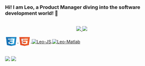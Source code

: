 ### Hi! I am Leo, a Product Manager diving into the software development world! 👋


<br>
<div align="center">
  <a href="https://github.com/leo-sn">
  <img height="170em" src="https://github-readme-stats.vercel.app/api?username=leo-sn&show_icons=true&theme=dark&include_all_commits=true&count_private=true"/>
  <img height="170em" src="https://github-readme-stats.vercel.app/api/top-langs/?username=leo-sn&layout=compact&langs_count=7&theme=dark"/>
</div>
<br>
  <div display="flex">
     <img align="center" alt="Leo-CSS" height="30" width="40" src="https://raw.githubusercontent.com/devicons/devicon/master/icons/css3/css3-original.svg">
     <img align="center" alt="Leo-HTML" height="30" width="40" src="https://raw.githubusercontent.com/devicons/devicon/master/icons/html5/html5-original.svg">
     <img align="center" alt="Leo-JS" height="30" width="40" src="https://cdn.jsdelivr.net/gh/devicons/devicon/icons/javascript/javascript-original.svg">
     <img align="center" alt="Leo-Matlab" height="30" width="40"src="https://cdn.jsdelivr.net/gh/devicons/devicon/icons/matlab/matlab-original.svg" />
  </div>
<br>
<br>
 <div>
  <a href = "mailto:snasc.leonardo@gmail.com"><img src="https://img.shields.io/badge/-Gmail-%23333?style=for-the-badge&logo=gmail&logoColor=white" target="_blank"></a>
   <a href="https://www.linkedin.com/in/leonardosn/" target="_blank"><img src="https://img.shields.io/badge/-LinkedIn-%230077B5?style=for-the-badge&logo=linkedin&logoColor=white" target="_blank"></a> 
 </div>
